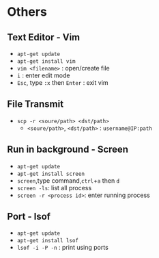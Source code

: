 # Others

## Text Editor - Vim

- `apt-get update`
- `apt-get install vim`
- `vim <filename>` : open/create file
- `i` : enter edit mode
- `Esc`, type `:x` then `Enter` : exit vim


## File Transmit

 - `scp -r <soure/path> <dst/path>`
    - `<soure/path>`, `<dst/path>` : `username@IP:path`


## Run in background - Screen

- `apt-get update`
- `apt-get install screen`
- `screen`,type command,`ctrl`+`a` then `d`
- `screen -ls`: list all process
- `screen -r <process id>`: enter running process

## Port - lsof

- `apt-get update`
- `apt-get install lsof`
- `lsof -i -P -n` : print using ports
